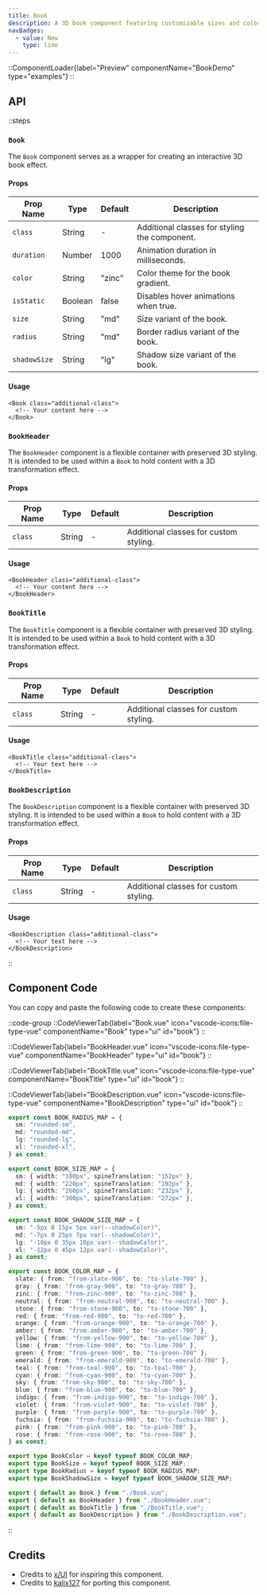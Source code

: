```yaml
---
title: Book
description: A 3D book component featuring customizable sizes and color gradients.
navBadges:
  - value: New
    type: lime
---
```


::ComponentLoader{label="Preview" componentName="BookDemo" type="examples"}
::

## API

::steps

### `Book`

The `Book` component serves as a wrapper for creating an interactive 3D book effect.

#### Props

| Prop Name    | Type    | Default | Description                                   |
| ------------ | ------- | ------- | --------------------------------------------- |
| `class`      | String  | -       | Additional classes for styling the component. |
| `duration`   | Number  | 1000    | Animation duration in milliseconds.           |
| `color`      | String  | "zinc"  | Color theme for the book gradient.            |
| `isStatic`   | Boolean | false   | Disables hover animations when true.          |
| `size`       | String  | "md"    | Size variant of the book.                     |
| `radius`     | String  | "md"    | Border radius variant of the book.            |
| `shadowSize` | String  | "lg"    | Shadow size variant of the book.              |

#### Usage

```vue [MyBookComponent.vue]
<Book class="additional-class">
  <!-- Your content here -->
</Book>
```

### `BookHeader`

The `BookHeader` component is a flexible container with preserved 3D styling. It is intended to be used within a `Book` to hold content with a 3D transformation effect.

#### Props

| Prop Name | Type   | Default | Description                            |
| --------- | ------ | ------- | -------------------------------------- |
| `class`   | String | -       | Additional classes for custom styling. |

#### Usage

```vue [MyBookComponent.vue]
<BookHeader class="additional-class">
  <!-- Your content here -->
</BookHeader>
```

### `BookTitle`

The `BookTitle` component is a flexible container with preserved 3D styling. It is intended to be used within a `Book` to hold content with a 3D transformation effect.

#### Props

| Prop Name | Type   | Default | Description                            |
| --------- | ------ | ------- | -------------------------------------- |
| `class`   | String | -       | Additional classes for custom styling. |

#### Usage

```vue [MyBookComponent.vue]
<BookTitle class="additional-class">
  <!-- Your text here -->
</BookTitle>
```

### `BookDescription`

The `BookDescription` component is a flexible container with preserved 3D styling. It is intended to be used within a `Book` to hold content with a 3D transformation effect.

#### Props

| Prop Name | Type   | Default | Description                            |
| --------- | ------ | ------- | -------------------------------------- |
| `class`   | String | -       | Additional classes for custom styling. |

#### Usage

```vue [MyBookComponent.vue]
<BookDescription class="additional-class">
  <!-- Your text here -->
</BookDescription>
```

::

## Component Code

You can copy and paste the following code to create these components:

::code-group
::CodeViewerTab{label="Book.vue" icon="vscode-icons:file-type-vue" componentName="Book" type="ui" id="book"}
::

::CodeViewerTab{label="BookHeader.vue" icon="vscode-icons:file-type-vue" componentName="BookHeader" type="ui" id="book"}
::

::CodeViewerTab{label="BookTitle.vue" icon="vscode-icons:file-type-vue" componentName="BookTitle" type="ui" id="book"}
::

::CodeViewerTab{label="BookDescription.vue" icon="vscode-icons:file-type-vue" componentName="BookDescription" type="ui" id="book"}
::

```ts [index.ts]
export const BOOK_RADIUS_MAP = {
  sm: "rounded-sm",
  md: "rounded-md",
  lg: "rounded-lg",
  xl: "rounded-xl",
} as const;

export const BOOK_SIZE_MAP = {
  sm: { width: "180px", spineTranslation: "152px" },
  md: { width: "220px", spineTranslation: "192px" },
  lg: { width: "260px", spineTranslation: "232px" },
  xl: { width: "300px", spineTranslation: "272px" },
} as const;

export const BOOK_SHADOW_SIZE_MAP = {
  sm: "-5px 0 15px 5px var(--shadowColor)",
  md: "-7px 0 25px 7px var(--shadowColor)",
  lg: "-10px 0 35px 10px var(--shadowColor)",
  xl: "-12px 0 45px 12px var(--shadowColor)",
} as const;

export const BOOK_COLOR_MAP = {
  slate: { from: "from-slate-900", to: "to-slate-700" },
  gray: { from: "from-gray-900", to: "to-gray-700" },
  zinc: { from: "from-zinc-900", to: "to-zinc-700" },
  neutral: { from: "from-neutral-900", to: "to-neutral-700" },
  stone: { from: "from-stone-900", to: "to-stone-700" },
  red: { from: "from-red-900", to: "to-red-700" },
  orange: { from: "from-orange-900", to: "to-orange-700" },
  amber: { from: "from-amber-900", to: "to-amber-700" },
  yellow: { from: "from-yellow-900", to: "to-yellow-700" },
  lime: { from: "from-lime-900", to: "to-lime-700" },
  green: { from: "from-green-900", to: "to-green-700" },
  emerald: { from: "from-emerald-900", to: "to-emerald-700" },
  teal: { from: "from-teal-900", to: "to-teal-700" },
  cyan: { from: "from-cyan-900", to: "to-cyan-700" },
  sky: { from: "from-sky-900", to: "to-sky-700" },
  blue: { from: "from-blue-900", to: "to-blue-700" },
  indigo: { from: "from-indigo-900", to: "to-indigo-700" },
  violet: { from: "from-violet-900", to: "to-violet-700" },
  purple: { from: "from-purple-900", to: "to-purple-700" },
  fuchsia: { from: "from-fuchsia-900", to: "to-fuchsia-700" },
  pink: { from: "from-pink-900", to: "to-pink-700" },
  rose: { from: "from-rose-900", to: "to-rose-700" },
} as const;

export type BookColor = keyof typeof BOOK_COLOR_MAP;
export type BookSize = keyof typeof BOOK_SIZE_MAP;
export type BookRadius = keyof typeof BOOK_RADIUS_MAP;
export type BookShadowSize = keyof typeof BOOK_SHADOW_SIZE_MAP;

export { default as Book } from "./Book.vue";
export { default as BookHeader } from "./BookHeader.vue";
export { default as BookTitle } from "./BookTitle.vue";
export { default as BookDescription } from "./BookDescription.vue";
```

::

## Credits

- Credits to [x/UI](https://ui.3x.gl/docs/book) for inspiring this component.
- Credits to [kalix127](https://github.com/kalix127) for porting this component.
